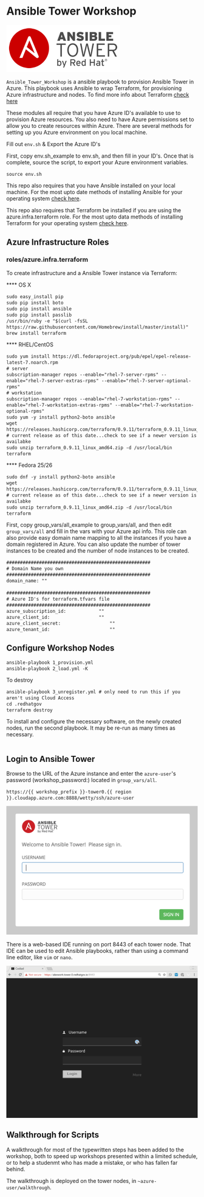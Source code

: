 # Ansible Tower Workshop

![ansible](img/Ansible-Tower-Logotype-Large-RGB-FullGrey-300x124.png)

`Ansible_Tower_Workshop` is a ansible playbook to provision Ansible Tower in Azure. This playbook uses Ansible to wrap Terraform, for provisioning Azure infrastructure and nodes. To find more info about Terraform [check here](https://www.terraform.io/docs/providers/azurerm/)

These modules all require that you have Azure ID's available to use to provision Azure resources. You also need to have Azure permissions set to allow you to create resources within Azure. There are several methods for setting up you Azure environment on you local machine.

Fill out `env.sh` & Export the Azure ID's

First, copy env.sh_example to env.sh, and then fill in your ID's.  Once that is complete, source the script, to export your Azure environment variables.

```
source env.sh
```

This repo also requires that you have Ansible installed on your local machine. For the most upto date methods of installing Ansible for your operating system [check here](http://docs.ansible.com/ansible/intro_installation.html).

This repo also requires that Terraform be installed if you are using the azure.infra.terraform role. For the most upto data methods of installing Terraform for your operating system [check here](https://www.terraform.io/downloads.html).



## Azure Infrastructure Roles


### roles/azure.infra.terraform

To create infrastructure and a Ansible Tower instance via Terraform:

**** OS X
```
sudo easy_install pip
sudo pip install boto
sudo pip install ansible
sudo pip install passlib
/usr/bin/ruby -e "$(curl -fsSL https://raw.githubusercontent.com/Homebrew/install/master/install)"
brew install terraform
```

**** RHEL/CentOS
```
sudo yum install https://dl.fedoraproject.org/pub/epel/epel-release-latest-7.noarch.rpm
# server
subscription-manager repos --enable="rhel-7-server-rpms" --enable="rhel-7-server-extras-rpms" --enable="rhel-7-server-optional-rpms"
# workstation
subscription-manager repos --enable="rhel-7-workstation-rpms" --enable="rhel-7-workstation-extras-rpms" --enable="rhel-7-workstation-optional-rpms"
sudo yum -y install python2-boto ansible
wget https://releases.hashicorp.com/terraform/0.9.11/terraform_0.9.11_linux_amd64.zip # current release as of this date...check to see if a newer version is availabke
sudo unzip terraform_0.9.11_linux_amd64.zip -d /usr/local/bin terraform
```

**** Fedora 25/26
```
sudo dnf -y install python2-boto ansible
wget https://releases.hashicorp.com/terraform/0.9.11/terraform_0.9.11_linux_amd64.zip # current release as of this date...check to see if a newer version is availabke
sudo unzip terraform_0.9.11_linux_amd64.zip -d /usr/local/bin terraform
```

First, copy group_vars/all_example to group_vars/all, and then edit `group_vars/all` and fill in the vars with your Azure api info. This role can also provide easy domain name mapping to all the instances if you have a domain registered in Azure. You can also update the number of tower instances to be created and the number of node instances to be created.


```
#####################################################
# Domain Name you own
#####################################################
domain_name: ""

#####################################################
# Azure ID's for terraform.tfvars file
#####################################################
azure_subscription_id:            ""
azure_client_id:                  ""
azure_client_secret:		          ""
azure_tenant_id:		              ""
```

## Configure Workshop Nodes

```
ansible-playbook 1_provision.yml
ansible-playbook 2_load.yml -K
```

To destroy

```
ansible-playbook 3_unregister.yml # only need to run this if you aren't using Cloud Access
cd .redhatgov
terraform destroy
```

To install and configure the necessary software, on the newly created nodes, run the second playbook.  It may be re-run as many times as necessary.

```
```

## Login to Ansible Tower

Browse to the URL of the Azure instance and enter the `azure-user`'s password (workshop_password:) located in `group_vars/all`.

```
https://{{ workshop_prefix }}-tower0.{{ region }}.cloudapp.azure.com:8888/wetty/ssh/azure-user
```

![Tower Login](img/ansible-tower.png)

There is a web-based IDE running on port 8443 of each tower node.  That IDE can be used to edit Ansible playbooks, rather than using a command line editor, like `vim` or `nano`.

![Codiad Login](img/codiad.png)

## Walkthrough for Scripts

A walkthrough for most of the typewritten steps has been added to the workshop, both to speed up workshops presented within a limited schedule, or to help a studenmt who has made a mistake, or who has fallen far behind.

The walkthrough is deployed on the tower nodes, in `~azure-user/walkthrough`.
